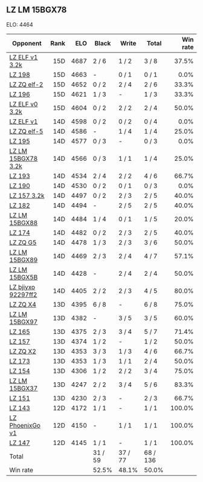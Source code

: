 ## LZ LM 15BGX78 ##

ELO: 4464

Opponent | Rank | ELO | Black | Write | Total | Win rate
---------|-----:|----:|-------|-------|-------|-------:
[LZ ELF v1 3.2k](LZ%20ELF%20v1%203.2k.md) | 15D | 4687 | 2 / 6 | 1 / 2 | 3 / 8 | 37.5%
[LZ 198](LZ%20198.md) | 15D | 4663 | - | 0 / 1 | 0 / 1 | 0.0%
[LZ ZQ elf-2](LZ%20ZQ%20elf-2.md) | 15D | 4652 | 0 / 2 | 2 / 4 | 2 / 6 | 33.3%
[LZ 196](LZ%20196.md) | 15D | 4621 | 1 / 3 | - | 1 / 3 | 33.3%
[LZ ELF v0 3.2k](LZ%20ELF%20v0%203.2k.md) | 15D | 4604 | 0 / 2 | 2 / 2 | 2 / 4 | 50.0%
[LZ ELF v1](LZ%20ELF%20v1.md) | 14D | 4598 | 0 / 2 | 0 / 2 | 0 / 4 | 0.0%
[LZ ZQ elf-5](LZ%20ZQ%20elf-5.md) | 14D | 4586 | - | 1 / 4 | 1 / 4 | 25.0%
[LZ 195](LZ%20195.md) | 14D | 4577 | 0 / 3 | - | 0 / 3 | 0.0%
[LZ LM 15BGX78 3.2k](LZ%20LM%2015BGX78%203.2k.md) | 14D | 4566 | 0 / 3 | 1 / 1 | 1 / 4 | 25.0%
[LZ 193](LZ%20193.md) | 14D | 4534 | 2 / 4 | 2 / 2 | 4 / 6 | 66.7%
[LZ 190](LZ%20190.md) | 14D | 4530 | 0 / 2 | 0 / 1 | 0 / 3 | 0.0%
[LZ 157 3.2k](LZ%20157%203.2k.md) | 14D | 4497 | 0 / 2 | 2 / 3 | 2 / 5 | 40.0%
[LZ 182](LZ%20182.md) | 14D | 4494 | - | 2 / 5 | 2 / 5 | 40.0%
[LZ LM 15BGX88](LZ%20LM%2015BGX88.md) | 14D | 4484 | 1 / 4 | 0 / 1 | 1 / 5 | 20.0%
[LZ 174](LZ%20174.md) | 14D | 4482 | 0 / 2 | 2 / 3 | 2 / 5 | 40.0%
[LZ ZQ G5](LZ%20ZQ%20G5.md) | 14D | 4478 | 1 / 3 | 2 / 3 | 3 / 6 | 50.0%
[LZ LM 15BGX89](LZ%20LM%2015BGX89.md) | 14D | 4469 | 2 / 3 | 2 / 4 | 4 / 7 | 57.1%
[LZ LM 15BGX5B](LZ%20LM%2015BGX5B.md) | 14D | 4428 | - | 2 / 4 | 2 / 4 | 50.0%
[LZ bjiyxo 92297ff2](LZ%20bjiyxo%2092297ff2.md) | 14D | 4405 | 2 / 2 | 2 / 3 | 4 / 5 | 80.0%
[LZ ZQ X4](LZ%20ZQ%20X4.md) | 13D | 4395 | 6 / 8 | - | 6 / 8 | 75.0%
[LZ LM 15BGX97](LZ%20LM%2015BGX97.md) | 13D | 4382 | - | 3 / 5 | 3 / 5 | 60.0%
[LZ 165](LZ%20165.md) | 13D | 4375 | 2 / 3 | 3 / 4 | 5 / 7 | 71.4%
[LZ 157](LZ%20157.md) | 13D | 4374 | 1 / 2 | - | 1 / 2 | 50.0%
[LZ ZQ X2](LZ%20ZQ%20X2.md) | 13D | 4353 | 3 / 3 | 1 / 3 | 4 / 6 | 66.7%
[LZ 173](LZ%20173.md) | 13D | 4353 | 1 / 3 | 1 / 1 | 2 / 4 | 50.0%
[LZ 154](LZ%20154.md) | 13D | 4306 | 1 / 2 | 2 / 2 | 3 / 4 | 75.0%
[LZ LM 15BGX37](LZ%20LM%2015BGX37.md) | 13D | 4247 | 2 / 2 | 3 / 4 | 5 / 6 | 83.3%
[LZ 151](LZ%20151.md) | 13D | 4230 | 2 / 3 | - | 2 / 3 | 66.7%
[LZ 143](LZ%20143.md) | 12D | 4172 | 1 / 1 | - | 1 / 1 | 100.0%
[LZ PhoenixGo v1](LZ%20PhoenixGo%20v1.md) | 12D | 4150 | - | 1 / 1 | 1 / 1 | 100.0%
[LZ 147](LZ%20147.md) | 12D | 4145 | 1 / 1 | - | 1 / 1 | 100.0%
Total | | | 31 / 59 | 37 / 77 | 68 / 136 | 
Win rate| | | 52.5% | 48.1% | 50.0% | 
